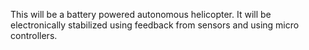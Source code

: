 This will be a battery powered autonomous helicopter. It will be electronically stabilized using feedback from sensors and using micro controllers.